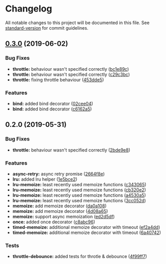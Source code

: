 # Changelog

All notable changes to this project will be documented in this file. See [standard-version](https://github.com/conventional-changelog/standard-version) for commit guidelines.

## [0.3.0](https://github.com/danrevah/segal-decorators/compare/v0.2.0...v0.3.0) (2019-06-02)


### Bug Fixes

* **throttle:** behaviour wasn't specified correctly ([bc1e89c](https://github.com/danrevah/segal-decorators/commit/bc1e89c))
* **throttle:** behaviour wasn't specified correctly ([c29c3bc](https://github.com/danrevah/segal-decorators/commit/c29c3bc))
* **throttle:** fixing throttle behaviour ([453dde5](https://github.com/danrevah/segal-decorators/commit/453dde5))


### Features

* **bind:** added bind decorator ([02cee04](https://github.com/danrevah/segal-decorators/commit/02cee04))
* **bind:** added bind decorator ([c6162a5](https://github.com/danrevah/segal-decorators/commit/c6162a5))



## 0.2.0 (2019-05-31)


### Bug Fixes

* **throttle:** behaviour wasn't specified correctly ([2bde9e8](https://github.com/danrevah/segal-decorators/commit/2bde9e8))


### Features

* **async-retry:** async retry promise ([2664f8e](https://github.com/danrevah/segal-decorators/commit/2664f8e))
* **lru:** added lru helper ([1e5bce2](https://github.com/danrevah/segal-decorators/commit/1e5bce2))
* **lru-memoize:** least recently used memoize functions ([c343065](https://github.com/danrevah/segal-decorators/commit/c343065))
* **lru-memoize:** least recently used memoize functions ([cb320e2](https://github.com/danrevah/segal-decorators/commit/cb320e2))
* **lru-memoize:** least recently used memoize functions ([a4530a5](https://github.com/danrevah/segal-decorators/commit/a4530a5))
* **lru-memoize:** least recently used memoize functions ([3cc052d](https://github.com/danrevah/segal-decorators/commit/3cc052d))
* **memoize:** add memoize decorator ([da0a108](https://github.com/danrevah/segal-decorators/commit/da0a108))
* **memoize:** add memoize decorator ([4d08a65](https://github.com/danrevah/segal-decorators/commit/4d08a65))
* **memoize:** support async memoization ([ed2d5df](https://github.com/danrevah/segal-decorators/commit/ed2d5df))
* **once:** added once decorator ([c8abc96](https://github.com/danrevah/segal-decorators/commit/c8abc96))
* **timed-memoize:** additional memoize decorator with timeout ([ef2a4dd](https://github.com/danrevah/segal-decorators/commit/ef2a4dd))
* **timed-memoize:** additional memoize decorator with timeout ([6a40742](https://github.com/danrevah/segal-decorators/commit/6a40742))


### Tests

* **throttle-debounce:** added tests for throtle & debounce ([4f99ff7](https://github.com/danrevah/segal-decorators/commit/4f99ff7))
